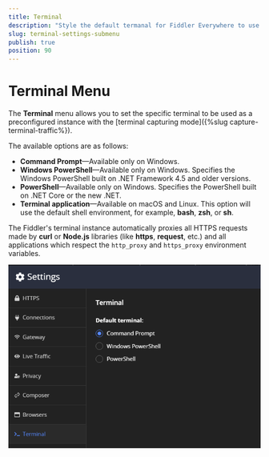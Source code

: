 ```yaml
---
title: Terminal
description: "Style the default termanal for Fiddler Everywhere to use as a preconfigired terminal option."
slug: terminal-settings-submenu
publish: true
position: 90
---
```


# Terminal Menu

The **Terminal** menu allows you to set the specific terminal to be used as a preconfigured instance with the [terminal capturing mode]({%slug capture-terminal-traffic%}).

The available options are as follows:

- **Command Prompt**&mdash;Available only on Windows.
- **Windows PowerShell**&mdash;Available only on Windows. Specifies the Windows PowerShell built on .NET Framework 4.5 and older versions.
- **PowerShell**&mdash;Available only on Windows. Specifies the PowerShell built on .NET Core or the new .NET.
- **Terminal application**&mdash;Available on macOS and Linux. This option will use the default shell environment, for example, **bash**, **zsh**, or **sh**.

The Fiddler's terminal instance automatically proxies all HTTPS requests made by **curl** or **Node.js** libraries (like **https**, **request**, etc.) and all applications which respect the `http_proxy` and `https_proxy` environment variables.

![Terminal settings](../../images/settings/settings-terminals.png)
